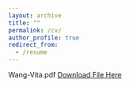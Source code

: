 ```yaml
---
layout: archive
title: ""
permalink: /cv/
author_profile: true
redirect_from:
  - /resume
---
```


Wang-Vita.pdf [Download File Here](https://yiwz.github.io/files/wang_cv.pdf)
